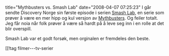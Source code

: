 title="Mythbusters vs. Smash Lab"
date="2008-04-07 07:25:23"
I går sendte Discovery Norge sin første episode i serien <a href="http://www.discoverychannel.no/emea/smashlab.htm">Smash Lab</a>, en serie som prøver å være en mer hipp og kul versjon av <a href="http://www.discoverychannel.no/emea/mythbusters.htm">Mythbusters</a>. Og feiler totalt. Jeg får noia når folk prøver å være så hardt på å leve seg inn i en rolle at det blir overspill.

Smash Lab var et godt forsøk, men orginalen er fremdeles den beste.

[[!tag  filmer---tv-serier
